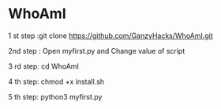 # WhoAmI
1 st step :git clone https://github.com/GanzyHacks/WhoAmI.git




2nd step : Open myfirst.py and Change value of script 




3 rd step: cd WhoAmI



4 th  step: chmod +x install.sh




5 th step: python3 myfirst.py
